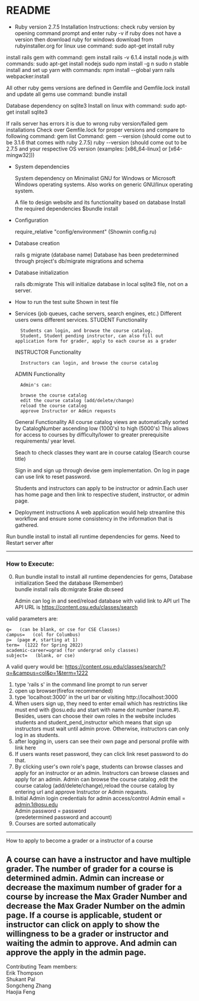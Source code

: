 # README



* Ruby version 2.7.5
Installation Instructions:
check ruby version by opening command prompt and enter ruby -v
if ruby does not have a version then download ruby
for windows download from rubyinstaller.org
for linux use command: sudo apt-get install ruby

install rails gem with command: gem install rails -v 6.1.4
install node.js with commands: sudo apt-get install nodejs
sudo npm install -g n
sudo n stable
install and set up yarn with commands: npm install --global yarn
rails webpacker:install

All other ruby gems versions are defined in Gemfile and Gemfile.lock
install and update all gems use command: bundle install

Database dependency on sqlite3
Install on linux with command: sudo apt-get install sqlite3

If rails server has errors it is due to wrong ruby version/failed gem installations
Check over Gemfile.lock for proper versions and compare to following command: gem list
Command: gem --version (should come out to be 3.1.6 that comes with ruby 2.7.5)
ruby --version (should come out to be 2.7.5 and your respective OS version (examples: [x86_64-linux] or [x64-mingw32]))
* System dependencies

    System dependency on Minimalist GNU for Windows or Microsoft Windows operating systems.
    Also works on generic GNU/linux operating system.

    A file to design website and its functionality based on database
    Install the required dependencies
    $bundle install
* Configuration

   require_relative "config/environment"
   (Shownin config.ru)


* Database creation

    rails g migrate (database name)
    Database has been predetermined through project's db/migrate migrations and schema

* Database initialization

    rails db:migrate
    This will initialize database in local sqlite3 file, not on a server.

* How to run the test suite
    Shown in test file

* Services (job queues, cache servers, search engines, etc.)
    Different users owns different services.
        STUDENT Functionality

        Students can login, and browse the course catalog.
        Student, Student pending instructor, can also fill out application form for grader, apply to each course as a grader

    INSTRUCTOR Functionality

        Instructors can login, and browse the course catalog

    ADMIN Functionality

        Admin's can:

        browse the course catalog
        edit the course catalog (add/delete/change)
        reload the course catalog
        approve Instructor or Admin requests

    General Functionality
    All course catalog views are automatically sorted by CatalogNumber ascending low (1000's) to high (5000's)
    This allows for access to courses by difficulty/lower to greater prerequisite requirements/ year level.

    Seach to check classes they want are in course catalog (Search course title)

    Sign in and sign up through devise gem implementation. On log in page can use link to reset password.
    
    Students and instructors can apply to be instructor or admin.Each user has home page and then link to respective student, instructor, or admin page.

    
* Deployment instructions
    A web application would help streamline this workflow and ensure some consistency in the information that is gathered.

Run bundle install to install all runtime dependencies for gems. Need to Restart server after

-------------------------------

### How to Execute:
0)  Run bundle install to install all runtime dependencies for gems,  Database initialization     Seed the database (Remember)    
    bundle install                                                      rails db:migrate                     $rake db:seed
    
    Admin can log in and seed/reload database with valid link to API url
    The API URL is https://content.osu.edu/classes/search

valid parameters are:

    q=   (can be blank, or cse for CSE Classes)
    campus=   (col for Columbus)
    p=  (page #, starting at 1)
    term=  (1222 for Spring 2022)
    academic-career=ugrad (for undergrad only classes)
    subject=   (blank, or cse)

A valid query would be:  https://content.osu.edu/classes/search/?q=&campus=col&p=1&term=1222

1) type 'rails s' in the command line prompt to run server
2) open up browser(firefox recommended)  
3) type 'localhost:3000' in the url bar or visiting http://localhost:3000  
4) When users sign up, they need to enter email which has restrictins like must end with @osu.edu and start with name dot number (name.#). Besides, users can choose their own roles in the website includes students and student_pend_instructor which means that sign up instructors must wait until admin prove. Otherwise, instructors can only log in as students.  
5) after logging in, users can see their own page and personal profile with link here
6) If users wants reset password, they can click link reset password to do that.  
7) By clicking user's own role's page, students can browse classes and apply for an instructor or an admin. Instructors can browse classes and apply for an admin. Admin can browse the course catalog ,edit the course catalog (add/delete/change),reload the course catalog by entering url and approve Instructor or Admin requests.  
8)  Initial Admin login credentials for admin access/control
    Admin email     = admin.1@osu.edu    
    Admin password    = password    
    (predetermined password and account)    
9) Courses are sorted automatically
---------------------------------
How to apply to become a grader or a instructor of a course

A course can have a instructor and have multiple grader. The number of grader for a course is determined admin. Admin can increase or decrease the maximum number of grader for a course by increase the Max Grader Number and decrease the Max Grader Number on the admin page. If a course is applicable, student or instructor can click on apply to show the willingness to be a grader or instructor and waiting the admin to approve. And admin can approve the apply in the admin page.	
---------------------------------

Contributing Team members:  
    Erik Thompson  
    Shukant Pal  
    Songcheng Zhang  
    Haojia Feng  